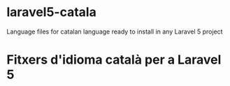 # laravel5-catala
Language files for catalan language ready to install in any Laravel 5 project

# Fitxers d'idioma català per a Laravel 5
